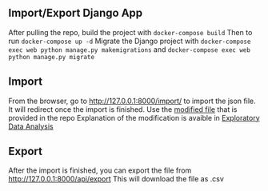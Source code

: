 ## Import/Export Django App 
After pulling the repo, build the project with 
``` docker-compose build ``` 
Then to run ``` docker-compose up -d ``` 
Migrate the Django project with
``` docker-compose exec web python manage.py makemigrations ``` and 
``` docker-compose exec web python manage.py migrate ``` 
## Import 
From the browser, go to http://127.0.0.1:8000/import/ to import the json file. It will redirect once the import is finished. Use the [modified file](https://github.com/bahadirozkan/pilotlog/blob/main/files/modified_pilotlog.json) that is provided in the repo Explanation of the modification is avaible in [Exploratory Data Analysis](https://github.com/bahadirozkan/pilotlog/blob/main/Exploratory%20Data%20Analysis%20.ipynb) 
## Export 
After the import is finished, you can export the file from http://127.0.0.1:8000/api/export This will download the file as .csv 
